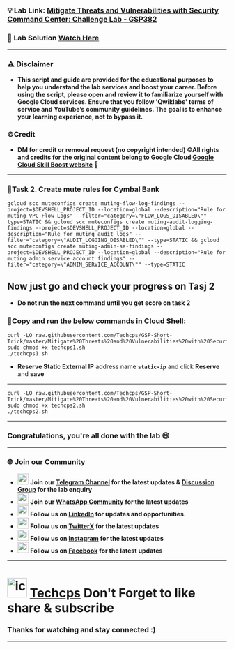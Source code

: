 
### 💡 Lab Link: [Mitigate Threats and Vulnerabilities with Security Command Center: Challenge Lab - GSP382](https://www.cloudskillsboost.google/focuses/71935?parent=catalog)

### 🚀 Lab Solution [Watch Here](https://youtu.be/KyC-tYCejhM)

---

### ⚠️ Disclaimer
- **This script and guide are provided for  the educational purposes to help you understand the lab services and boost your career. Before using the script, please open and review it to familiarize yourself with Google Cloud services. Ensure that you follow 'Qwiklabs' terms of service and YouTube’s community guidelines. The goal is to enhance your learning experience, not to bypass it.**

### ©Credit
- **DM for credit or removal request (no copyright intended) ©All rights and credits for the original content belong to Google Cloud [Google Cloud Skill Boost website](https://www.cloudskillsboost.google/)** 🙏

---

### 🚨Task 2. Create mute rules for Cymbal Bank
```
gcloud scc muteconfigs create muting-flow-log-findings --project=$DEVSHELL_PROJECT_ID --location=global --description="Rule for muting VPC Flow Logs" --filter="category=\"FLOW_LOGS_DISABLED\"" --type=STATIC && gcloud scc muteconfigs create muting-audit-logging-findings --project=$DEVSHELL_PROJECT_ID --location=global --description="Rule for muting audit logs" --filter="category=\"AUDIT_LOGGING_DISABLED\"" --type=STATIC && gcloud scc muteconfigs create muting-admin-sa-findings --project=$DEVSHELL_PROJECT_ID --location=global --description="Rule for muting admin service account findings" --filter="category=\"ADMIN_SERVICE_ACCOUNT\"" --type=STATIC
```
## Now just go and check your progress on Tasj 2
- **Do not run the next command until you get score on task 2**

### 🚨Copy and run the below commands in Cloud Shell:

```
curl -LO raw.githubusercontent.com/Techcps/GSP-Short-Trick/master/Mitigate%20Threats%20and%20Vulnerabilities%20with%20Security%20Command%20Center%3A%20Challenge%20Lab/techcps1.sh
sudo chmod +x techcps1.sh
./techcps1.sh
```

- **Reserve Static External IP** address name **`static-ip`** and click **Reserve** and **save**
---

```
curl -LO raw.githubusercontent.com/Techcps/GSP-Short-Trick/master/Mitigate%20Threats%20and%20Vulnerabilities%20with%20Security%20Command%20Center%3A%20Challenge%20Lab/techcps2.sh
sudo chmod +x techcps2.sh
./techcps2.sh
```

---

### Congratulations, you're all done with the lab 😄

---

### 🌐 Join our Community

- <img src="https://github.com/user-attachments/assets/a4a4b767-151c-461d-bca1-da6d4c0cd68a" alt="icon" width="25" height="25"> **Join our [Telegram Channel](https://t.me/Techcps) for the latest updates & [Discussion Group](https://t.me/Techcpschat) for the lab enquiry**
- <img src="https://github.com/user-attachments/assets/aa10b8b2-5424-40bc-8911-7969f29f6dae" alt="icon" width="25" height="25"> **Join our [WhatsApp Community](https://whatsapp.com/channel/0029Va9nne147XeIFkXYv71A) for the latest updates**
- <img src="https://github.com/user-attachments/assets/b9da471b-2f46-4d39-bea9-acdb3b3a23b0" alt="icon" width="25" height="25"> **Follow us on [LinkedIn](https://www.linkedin.com/company/techcps/) for updates and opportunities.**
- <img src="https://github.com/user-attachments/assets/a045f610-775d-432a-b171-97a2d19718e2" alt="icon" width="25" height="25"> **Follow us on [TwitterX](https://twitter.com/Techcps_/) for the latest updates**
- <img src="https://github.com/user-attachments/assets/84e23456-7ed3-402a-a8a9-5d2fb5b44849" alt="icon" width="25" height="25"> **Follow us on [Instagram](https://instagram.com/techcps/) for the latest updates**
- <img src="https://github.com/user-attachments/assets/fc77ddc4-5b3b-42a9-a8da-e5561dce0c70" alt="icon" width="25" height="25"> **Follow us on [Facebook](https://facebook.com/techcps/) for the latest updates**

---

# <img src="https://github.com/user-attachments/assets/6ee41001-c795-467c-8d96-06b56c246b9c" alt="icon" width="45" height="45"> [Techcps](https://www.youtube.com/@techcps) Don't Forget to like share & subscribe

### Thanks for watching and stay connected :)
---
